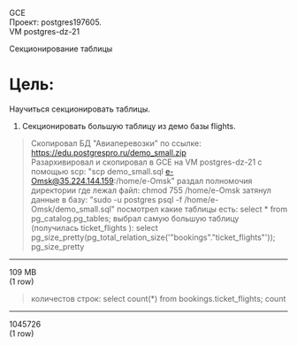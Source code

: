GCE   
Проект: postgres197605.  
VM postgres-dz-21

Секционирование таблицы

# Цель:
Научиться секционировать таблицы.

1. Секционировать большую таблицу из демо базы flights.    
> Скопировал БД "Авиаперевозки" по ссылке: https://edu.postgrespro.ru/demo_small.zip    
> Разархивировал и скопировал в GCE на VM postgres-dz-21 с помощью scp: "scp demo_small.sql e-Omsk@35.224.144.159:/home/e-Omsk"
> раздал полномочия директории где лежал файл: chmod 755 /home/e-Omsk
> затянул данные в базу: "sudo -u postgres psql -f /home/e-Omsk/demo_small.sql"
> посмотрел какие таблицы есть: select * from pg_catalog.pg_tables;
> выбрал самую большую таблицу (получилась ticket_flights ): select pg_size_pretty(pg_total_relation_size('"bookings"."ticket_flights"'));
>  pg_size_pretty    
  ----------------   
   109 MB   
  (1 row)      
> количестов строк: select count(*) from bookings.ticket_flights;
> count    
  ---------   
   1045726   
  (1 row)  
